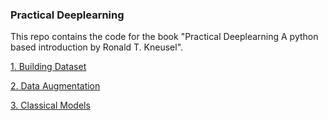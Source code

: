 ### Practical Deeplearning 

This repo contains the code for the book "Practical Deeplearning A python based introduction by Ronald T. Kneusel". 

[1. Building Dataset](building_dataset.ipynb)

[2. Data Augmentation](data_augmentation.ipynb)

[3. Classical Models](classical_models.ipynb)



